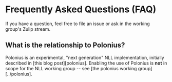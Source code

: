 # Frequently Asked Questions (FAQ)
If you have a question, feel free to file an issue or ask in the working group's Zulip stream.

## What is the relationship to Polonius?
Polonius is an experimental, "next generation" NLL implementation, initially described in
[this blog post][polonius]. Enabling the use of Polonius is **not** in scope for the NLL working
group -- see [the polonius working group][../polonius].
